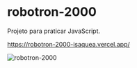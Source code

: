 # robotron-2000
Projeto para praticar JavaScript.

https://robotron-2000-isaquea.vercel.app/

![robotron-2000](https://github.com/IsaqueA/robotron-2000/assets/62123235/3f599b50-997d-4a9c-991b-365c1f855496)
